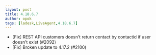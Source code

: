 ```yaml
---
layout: post
title: 4.18.6.7
author: opok
tags: [ladesk,LiveAgent,4.18.6.7]
---
```


- [Fix] REST API customers doesn't return contact by contactid if user doesn't exist (#2092)
- [Fix] Broken update to 4.17.2 (#2100)
